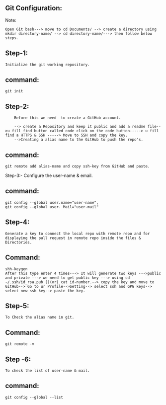 Git Configuration:
------------------
Note:

	Open Git bash---> move to cd Documents/ --> create a directory using mkdir directory-name/ --> cd directory-name/---> then follow below steps.

Step-1:
-------

	Initialize the git working repository.
	
command:
--------
	git init


Step-2:
-------

		Before this we need  to create a GitHub account.
		
		--> create a Repository and keep it public and add a readme file-->u fill find button called code click on the code button-----> u fill find a HTTPS & SSH -----> Move to SSH and copy the key.
		-->Creating a alias name to the GitHub to push the repo's.
	
command:
--------
	git remote add alias-name and copy ssh-key from GitHub and paste.



Step-3:-
	Configure the user-name & email.

command:
--------
	git config --global user.name="user-name",
	git config --global user. Mail="user-mail"


Step-4:
-------
	Generate a key to connect the local repo with remote repo and for displaying the pull request in remote repo inside the files & Directories.
Command:
-------
	shh-keygen
	After this type enter 4 times---> It will generate two keys --->public and private ---> we need to get public key ---> using cd ~/.ssh/id_rsa.pub ()(or) cat id-number.--> copy the key and move to GitHub--> Go to ur Profile-->Setting--> select ssh and GPG keys--> select new ssh key--> paste the key.



Step-5:
-------
	To Check the alias name in git.
Command:
-------
	git remote -v



Step -6:
--------
	To check the list of user-name & mail.
command:
--------
	git config --global --list
